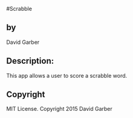 #Scrabble
<h2>by</h2>
David Garber

<h2>Description:</h2>
This app allows a user to score a scrabble word.

<h2>Copyright</h2>
 MIT License. Copyright 2015 David Garber
